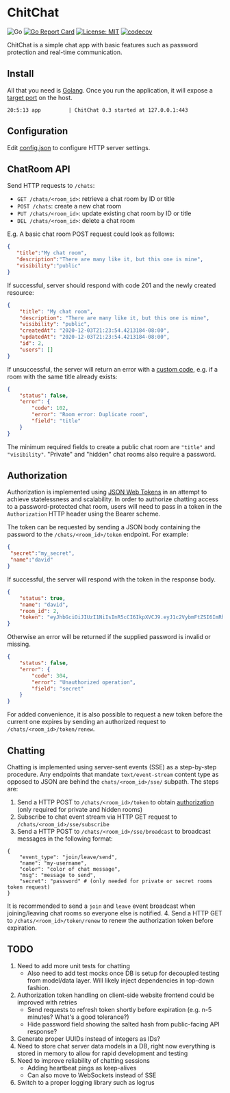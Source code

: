 # ChitChat
![Go](https://github.com/DavidSchott/chitchat/workflows/Go/badge.svg?branch=master)
[![Go Report Card](https://goreportcard.com/badge/github.com/DavidSchott/chitchat)](https://goreportcard.com/report/github.com/DavidSchott/chitchat)
[![License: MIT](https://img.shields.io/badge/License-MIT-green.svg)](https://github.com/DavidSchott/chitchat/blob/master/LICENSE)
[![codecov](https://codecov.io/gh/DavidSchott/chitchat/branch/master/graph/badge.svg?token=G6AOS5QVHR)](https://codecov.io/gh/DavidSchott/chitchat)

ChitChat is a simple chat app with basic features such as password protection and real-time communication.

## Install ##
All that you need is [Golang](https://golang.org/). Once you run the application, it will expose a [target port](./config.json) on the host.
```
20:5:13 app         | ChitChat 0.3 started at 127.0.0.1:443
```

## Configuration ##
Edit [config.json](./config.json) to configure HTTP server settings.

## ChatRoom API ##
Send HTTP requests to `/chats`:
  * `GET /chats/<room_id>`: retrieve a chat room by ID or title
  * `POST /chats`: create a new chat room
  * `PUT /chats/<room_id>`: update existing chat room by ID or title
  * `DEL /chats/<room_id>`: delete a chat room

E.g. A basic chat room POST request could look as follows:
```json
{
   "title":"My chat room",
   "description":"There are many like it, but this one is mine",
   "visibility":"public"
}
```
If successful, server should respond with code 201 and the newly created resource:
```json
{
    "title": "My chat room",
    "description": "There are many like it, but this one is mine",
    "visibility": "public",
    "createdAt": "2020-12-03T21:23:54.4213184-08:00",
    "updatedAt": "2020-12-03T21:23:54.4213184-08:00",
    "id": 2,
    "users": []
}
```

If unsuccessful, the server will return an error with a [custom code](./data/apierror.go), e.g. if a room with the same title already exists: 
```json
{
    "status": false,
    "error": {
        "code": 102,
        "error": "Room error: Duplicate room",
        "field": "title"
    }
}
```
The minimum required fields to create a public chat room are `"title"` and `"visibility"`. "Private" and "hidden" chat rooms also require a password.

  ## Authorization
  Authorization is implemented using [JSON Web Tokens](https://jwt.io/introduction/) in an attempt to achieve statelessness and scalability. In order to authorize chatting access to a password-protected chat room, users will need to pass in a token in the `Authorization` HTTP header using the Bearer scheme. 
  
  The token can be requested by sending a JSON body containing the password to the `/chats/<room_id>/token` endpoint. For example:
  ```json
  {
   "secret":"my_secret",
   "name":"david"
}
  ```
  If successful, the server will respond with the token in the response body.
```json
{
    "status": true,
    "name": "david",
    "room_id": 2,
    "token": "eyJhbGciOiJIUzI1NiIsInR5cCI6IkpXVCJ9.eyJ1c2VybmFtZSI6ImRhdmlkIiwicm9vbV9pZCI6MiwiZXhwIjoxNjA3NTg1MjQ5fQ.b6XnNqrFnFmuUMhTBKfyR3PAyCQkxbUaPupBXgknl8w"
}
```  
Otherwise an error will be returned if the supplied password is invalid or missing.
```json
{
    "status": false,
    "error": {
        "code": 304,
        "error": "Unauthorized operation",
        "field": "secret"
    }
}
```
For added convenience, it is also possible to request a new token before the current one expires by sending an authorized request to `/chats/<room_id>/token/renew`.

## Chatting ##
Chatting is implemented using server-sent events (SSE) as a step-by-step procedure. Any endpoints that mandate `text/event-stream` content type as opposed to JSON are behind the `chats/<room_id>/sse/` subpath. The steps are:
  1. Send a HTTP POST to `/chats/<room_id>/token` to obtain [authorization](#authorization) (only required for private and hidden rooms)
  2. Subscribe to chat event stream via HTTP GET request to `/chats/<room_id>/sse/subscribe`
  3. Send a HTTP POST to `/chats/<room_id>/sse/broadcast` to broadcast messages in the following format:
  ```
  {
      "event_type": "join/leave/send",
      "name": "my-username",
      "color": "color of chat message",
      "msg": "message to send",
      "secret": "password" # (only needed for private or secret rooms token request)
  }
  ```
  It is recommended to send a `join` and `leave` event broadcast when joining/leaving chat rooms so everyone else is notified.
  4. Send a HTTP GET to `/chats/<room_id>/token/renew` to renew the authorization token before expiration.


  ## TODO ##
  1. Need to add more unit tests for chatting 
      * Also need to add test mocks once DB is setup for decoupled testing from model/data layer. Will likely inject dependencies in top-down fashion.
  2. Authorization token handling on client-side website frontend could be improved with retries
      * Send requests to refresh token shortly before expiration (e.g. n-5 minutes? What's a good tolerance?)
      * Hide password field showing the salted hash from public-facing API response?
  3. Generate proper UUIDs instead of integers as IDs?
  4. Need to store chat server data models in a DB, right now everything is stored in memory to allow for rapid development and testing
  5. Need to improve reliability of chatting sessions
      * Adding heartbeat pings as keep-alives
      * Can also move to WebSockets instead of SSE
  6. Switch to a proper logging library such as logrus
